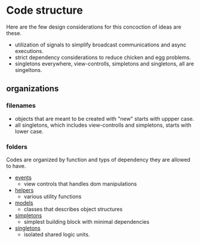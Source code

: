 # Code structure

Here are the few design considerations for this concoction of ideas are these.

- utilization of signals to simplify broadcast communications and async executions.
- strict dependency considerations to reduce chicken and egg problems.
- singletons everywhere, view-controlls, simpletons and singletons, all are singeltons.

## organizations

### filenames

- objects that are meant to be created with "new" starts with uppper case.
- all singletons, which includes view-controlls and simpletons, starts with lower case.

### folders

Codes are organized by function and typs of dependency they are allowed to have.

- [events](./events/README.md)
    - view controls that handles dom manipulations
- [helpers](./helpers/README.md)
    - various utility functions
- [models](./models/README.md)
    - classes that describes object structures
- [simpletons](./simpletons/README.md)
    - simplest building block with minimal dependencies
- [singletons](./singletons/README.md)
    - isolated shared logic units.
